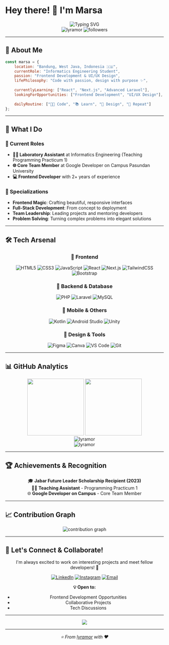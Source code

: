 # Hey there! 👋 I'm Marsa

<div align="center">
  <img src="https://readme-typing-svg.herokuapp.com?font=Fira+Code&size=30&duration=3000&pause=1000&color=36BCF7FF&center=true&vCenter=true&width=600&lines=Frontend+Developer+%F0%9F%92%BB;Informatics+Engineering+Student+%F0%9F%8E%93;UI%2FUX+Enthusiast+%F0%9F%8E%A8;Always+Learning+%F0%9F%9A%80" alt="Typing SVG" />
</div>

<div align="center">
  <img src="https://komarev.com/ghpvc/?username=lyramor&label=Profile%20views&color=0e75b6&style=flat" alt="lyramor" />
  <img src="https://img.shields.io/github/followers/lyramor?label=Followers&style=social" alt="followers" />
</div>

---

## 🎯 About Me

```javascript
const marsa = {
    location: "Bandung, West Java, Indonesia 🇮🇩",
    currentRole: "Informatics Engineering Student",
    passion: "Frontend Development & UI/UX Design",
    lifePhilosophy: "Code with passion, design with purpose ✨",
    
    currentlyLearning: ["React", "Next.js", "Advanced Laravel"],
    lookingForOpportunities: ["Frontend Development", "UI/UX Design"],
    
    dailyRoutine: ["👨‍💻 Code", "📚 Learn", "🎨 Design", "🔄 Repeat"]
};
```

---

## 🚀 What I Do

### 💼 Current Roles
- **🧑‍🏫 Laboratory Assistant** at Informatics Engineering (Teaching Programming Practicum 1)
- **🌐 Core Team Member** at Google Developer on Campus Pasundan University
- **💻 Frontend Developer** with 2+ years of experience

### 🎯 Specializations
- **Frontend Magic**: Crafting beautiful, responsive interfaces
- **Full-Stack Development**: From concept to deployment
- **Team Leadership**: Leading projects and mentoring developers
- **Problem Solving**: Turning complex problems into elegant solutions

---

## 🛠️ Tech Arsenal

<div align="center">

### 🎨 Frontend
![HTML5](https://img.shields.io/badge/HTML5-E34F26?style=for-the-badge&logo=html5&logoColor=white)
![CSS3](https://img.shields.io/badge/CSS3-1572B6?style=for-the-badge&logo=css3&logoColor=white)
![JavaScript](https://img.shields.io/badge/JavaScript-F7DF1E?style=for-the-badge&logo=javascript&logoColor=black)
![React](https://img.shields.io/badge/React-20232A?style=for-the-badge&logo=react&logoColor=61DAFB)
![Next.js](https://img.shields.io/badge/Next.js-000000?style=for-the-badge&logo=nextdotjs&logoColor=white)
![TailwindCSS](https://img.shields.io/badge/Tailwind_CSS-38B2AC?style=for-the-badge&logo=tailwind-css&logoColor=white)
![Bootstrap](https://img.shields.io/badge/Bootstrap-563D7C?style=for-the-badge&logo=bootstrap&logoColor=white)

### 🔧 Backend & Database
![PHP](https://img.shields.io/badge/PHP-777BB4?style=for-the-badge&logo=php&logoColor=white)
![Laravel](https://img.shields.io/badge/Laravel-FF2D20?style=for-the-badge&logo=laravel&logoColor=white)
![MySQL](https://img.shields.io/badge/MySQL-00000F?style=for-the-badge&logo=mysql&logoColor=white)

### 📱 Mobile & Others
![Kotlin](https://img.shields.io/badge/Kotlin-0095D5?&style=for-the-badge&logo=kotlin&logoColor=white)
![Android Studio](https://img.shields.io/badge/Android_Studio-3DDC84?style=for-the-badge&logo=android-studio&logoColor=white)
![Unity](https://img.shields.io/badge/Unity-100000?style=for-the-badge&logo=unity&logoColor=white)

### 🎨 Design & Tools
![Figma](https://img.shields.io/badge/Figma-F24E1E?style=for-the-badge&logo=figma&logoColor=white)
![Canva](https://img.shields.io/badge/Canva-%2300C4CC.svg?&style=for-the-badge&logo=Canva&logoColor=white)
![VS Code](https://img.shields.io/badge/VS_Code-0078D4?style=for-the-badge&logo=visual%20studio%20code&logoColor=white)
![Git](https://img.shields.io/badge/Git-F05032?style=for-the-badge&logo=git&logoColor=white)

</div>

---

## 📊 GitHub Analytics

<div align="center">
  <img height="180em" src="https://github-readme-stats.vercel.app/api?username=lyramor&show_icons=true&theme=tokyonight&include_all_commits=true&count_private=true"/>
  <img height="180em" src="https://github-readme-stats.vercel.app/api/top-langs/?username=lyramor&layout=compact&langs_count=7&theme=tokyonight"/>
</div>

<div align="center">
  <img src="https://github-readme-streak-stats.herokuapp.com/?user=lyramor&theme=tokyonight" alt="lyramor" />
</div>

<div align="center">
  <img src="https://github-profile-trophy.vercel.app/?username=lyramor&theme=tokyonight&no-frame=false&no-bg=false&margin-w=4" alt="lyramor" />
</div>

---

## 🏆 Achievements & Recognition

<div align="center">

🎓 **Jabar Future Leader Scholarship Recipient (2023)**  
👨‍🏫 **Teaching Assistant** - Programming Practicum 1  
🌐 **Google Developer on Campus** - Core Team Member  

</div>

---

## 📈 Contribution Graph

<div align="center">
  <img src="https://github-readme-activity-graph.vercel.app/graph?username=lyramor&theme=tokyo-night&bg_color=1a1b27&color=38bcf7&line=70a5fd&point=bf91f3&area=true&hide_border=true" alt="contribution graph">
</div>

---

## 🤝 Let's Connect & Collaborate!

<div align="center">

I'm always excited to work on interesting projects and meet fellow developers! 🚀

[![LinkedIn](https://img.shields.io/badge/LinkedIn-0077B5?style=for-the-badge&logo=linkedin&logoColor=white)](https://www.linkedin.com/in/muhamad-marsa-nur-jaman-157025365)
[![Instagram](https://img.shields.io/badge/Instagram-E4405F?style=for-the-badge&logo=instagram&logoColor=white)](https://instagram.com/mmarsanj)
[![Email](https://img.shields.io/badge/Email-D14836?style=for-the-badge&logo=gmail&logoColor=white)](mailto:your-email@gmail.com)

**💡 Open to:**
- Frontend Development Opportunities
- Collaborative Projects
- Tech Discussions

</div>

---

<div align="center">
  <img src="https://capsule-render.vercel.app/api?type=waving&color=gradient&height=100&section=footer&text=Thanks%20for%20visiting!&fontSize=16&fontAlignY=65&desc=Let's%20build%20something%20amazing%20together!&descAlignY=50&descAlign=50" />
</div>

---

<div align="center">
  <i>⭐️ From <a href="https://github.com/lyramor">lyramor</a> with ❤️</i>
</div>
